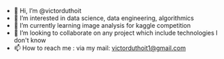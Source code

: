 - 👋 Hi, I’m @victorduthoit
- 👀 I’m interested in data science, data engineering, algorithmics
- 🌱 I’m currently learning image analysis for kaggle competition 
- 💞️ I’m looking to collaborate on any project which include technologies I don't know
- 📫 How to reach me : via my mail: victorduthoit1@gmail.com

<!---
victorduthoit/victorduthoit is a ✨ special ✨ repository because its `README.md` (this file) appears on your GitHub profile.
You can click the Preview link to take a look at your changes.
--->

